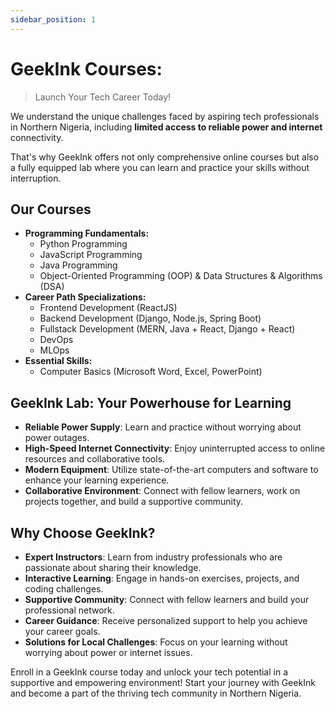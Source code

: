 ```yaml
---
sidebar_position: 1
---
```


# GeekInk Courses: 

>Launch Your Tech Career Today!


We understand the unique challenges faced by aspiring tech professionals in Northern Nigeria, including 
**limited access to reliable power and internet** connectivity.

That's why GeekInk offers not only comprehensive online courses but also a fully equipped lab where you can learn and practice your skills without interruption.

<!-- $$
I = \int_0^{2\pi} \sin(x)\,dx
$$ -->

## Our Courses

- **Programming Fundamentals:**
  - Python Programming
  - JavaScript Programming
  - Java Programming
  - Object-Oriented Programming (OOP) & Data Structures & Algorithms (DSA)
- **Career Path Specializations:**
  - Frontend Development (ReactJS)
  - Backend Development (Django, Node.js, Spring Boot)
  - Fullstack Development (MERN, Java + React, Django + React)
  - DevOps
  - MLOps
- **Essential Skills:**
  - Computer Basics (Microsoft Word, Excel, PowerPoint)

## GeekInk Lab: Your Powerhouse for Learning

- **Reliable Power Supply**: Learn and practice without worrying about power outages.
- **High-Speed Internet Connectivity**: Enjoy uninterrupted access to online resources and collaborative tools.
- **Modern Equipment**: Utilize state-of-the-art computers and software to enhance your learning experience.
- **Collaborative Environment**: Connect with fellow learners, work on projects together, and build a supportive community.

## Why Choose GeekInk?

- **Expert Instructors**: Learn from industry professionals who are passionate about sharing their knowledge.
- **Interactive Learning**: Engage in hands-on exercises, projects, and coding challenges.
- **Supportive Community**: Connect with fellow learners and build your professional network.
- **Career Guidance**: Receive personalized support to help you achieve your career goals.
- **Solutions for Local Challenges**: Focus on your learning without worrying about power or internet issues.

Enroll in a GeekInk course today and unlock your tech potential in a supportive and empowering environment! Start your journey with GeekInk and become a part of the thriving tech community in Northern Nigeria.
